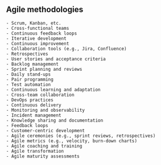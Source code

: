 ## Agile methodologies
    - Scrum, Kanban, etc.
    - Cross-functional teams
    - Continuous feedback loops
    - Iterative development
    - Continuous improvement
    - Collaboration tools (e.g., Jira, Confluence)
    - Retrospectives
    - User stories and acceptance criteria
    - Backlog management
    - Sprint planning and reviews
    - Daily stand-ups
    - Pair programming
    - Test automation
    - Continuous learning and adaptation
    - Cross-team collaboration
    - DevOps practices
    - Continuous delivery
    - Monitoring and observability
    - Incident management
    - Knowledge sharing and documentation
    - Feedback loops
    - Customer-centric development
    - Agile ceremonies (e.g., sprint reviews, retrospectives)
    - Agile metrics (e.g., velocity, burn-down charts)
    - Agile coaching and training
    - Agile transformation
    - Agile maturity assessments